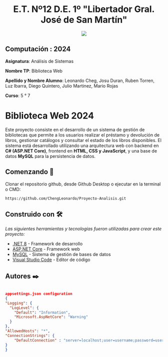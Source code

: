 <h1 align="center"> E.T. Nº12 D.E. 1º "Libertador Gral. José de San Martín" </h1>
<p align="center">
  <img src="https://et12.edu.ar/imgs/et12.svg">
</p>

## Computación : 2024

**Asignatura**: Análisis de Sistemas

**Nombre TP**: Biblioteca Web

**Apellido y Nombre Alumno**: Leonardo Cheg, Josu Duran, Ruben Torren, Luz Ibarra, Diego Quintero, Julio Martinez, Mario Rojas

**Curso**: 5 ° 7

# Biblioteca Web 2024

Este proyecto consiste en el desarrollo de un sistema de gestión de bibliotecas que permite a los usuarios realizar el préstamo y devolución de libros, gestionar catálogos y consultar el estado de los libros disponibles. El sistema está desarrollado utilizando una arquitectura web con backend en **C# (ASP.NET Core)**, frontend en **HTML, CSS y JavaScript**, y una base de datos **MySQL** para la persistencia de datos.

## Comenzando 🚀

Clonar el repositorio github, desde Github Desktop o ejecutar en la terminal o CMD:

```
https://github.com/ChengLeonardo/Proyecto-Analisis.git
```


## Construido con 🛠️

_Las siguientes herramientas y tecnologías fueron utilizadas para crear este proyecto:_

* [.NET 8](https://dotnet.microsoft.com/es-es/download/dotnet/8.0) - Framework de desarrollo
* [ASP.NET Core](https://docs.microsoft.com/es-es/aspnet/core/) - Framework web
* [MySQL](https://www.mysql.com/) - Sistema de gestión de bases de datos
* [Visual Studio Code](https://code.visualstudio.com/) - Editor de código


## Autores ✒️


##
  ```json
appsettings.json configuration
{
  "Logging": {
    "LogLevel": {
      "Default": "Information",
      "Microsoft.AspNetCore": "Warning"
    }
  },
  "AllowedHosts": "*",
  "ConnectionStrings": {
      "DefaultConnection" : "server=localhost;user=username;password=userpass;database=5to_Biblioteca"
  }
}
```
